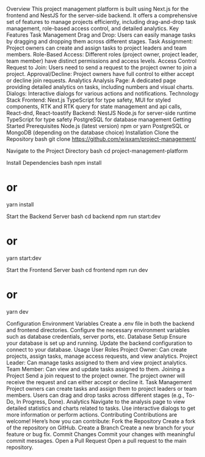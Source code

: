 Overview
This project management platform is built using Next.js for the frontend and NestJS for the server-side backend. It offers a comprehensive set of features to manage projects efficiently, including drag-and-drop task management, role-based access control, and detailed analytics.
Key Features
Task Management
Drag and Drop: Users can easily manage tasks by dragging and dropping them across different stages.
Task Assignment: Project owners can create and assign tasks to project leaders and team members.
Role-Based Access: Different roles (project owner, project leader, team member) have distinct permissions and access levels.
Access Control
Request to Join: Users need to send a request to the project owner to join a project.
Approval/Decline: Project owners have full control to either accept or decline join requests.
Analytics
Analysis Page: A dedicated page providing detailed analytics on tasks, including numbers and visual charts.
Dialogs: Interactive dialogs for various actions and notifications.
Technology Stack
Frontend: Next.js
TypeScript for type safety,
MUI for styled components,
RTK and RTK query for state management and api calls,
React-dnd,
React-toastify
Backend: NestJS
Node.js for server-side runtime
TypeScript for type safety
PostgreSQL for database management
Getting Started
Prerequisites
Node.js (latest version)
npm or yarn
PostgreSQL or MongoDB (depending on the database choice)
Installation
Clone the Repository
bash
git clone https://github.com/wisxam/project-management/

Navigate to the Project Directory
bash
cd project-management-platform

Install Dependencies
bash
npm install
# or
yarn install

Start the Backend Server
bash
cd backend
npm run start:dev
# or
yarn start:dev

Start the Frontend Server
bash
cd frontend
npm run dev
# or
yarn dev

Configuration
Environment Variables
Create a .env file in both the backend and frontend directories.
Configure the necessary environment variables such as database credentials, server ports, etc.
Database Setup
Ensure your database is set up and running.
Update the backend configuration to connect to your database.
Usage
User Roles
Project Owner: Can create projects, assign tasks, manage access requests, and view analytics.
Project Leader: Can manage tasks assigned to them and view project analytics.
Team Member: Can view and update tasks assigned to them.
Joining a Project
Send a join request to the project owner.
The project owner will receive the request and can either accept or decline it.
Task Management
Project owners can create tasks and assign them to project leaders or team members.
Users can drag and drop tasks across different stages (e.g., To-Do, In Progress, Done).
Analytics
Navigate to the analysis page to view detailed statistics and charts related to tasks.
Use interactive dialogs to get more information or perform actions.
Contributing
Contributions are welcome! Here’s how you can contribute:
Fork the Repository
Create a fork of the repository on GitHub.
Create a Branch
Create a new branch for your feature or bug fix.
Commit Changes
Commit your changes with meaningful commit messages.
Open a Pull Request
Open a pull request to the main repository.
